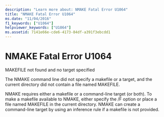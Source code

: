 ```yaml
---
description: "Learn more about: NMAKE Fatal Error U1064"
title: "NMAKE Fatal Error U1064"
ms.date: "11/04/2016"
f1_keywords: ["U1064"]
helpviewer_keywords: ["U1064"]
ms.assetid: 7141e66e-cde6-4173-84df-a391f3ebcdd1
---
```

# NMAKE Fatal Error U1064

MAKEFILE not found and no target specified

The NMAKE command line did not specify a makefile or a target, and the current directory did not contain a file named MAKEFILE.

NMAKE requires either a makefile or a command-line target (or both). To make a makefile available to NMAKE, either specify the /F option or place a file named MAKEFILE in the current directory. NMAKE can create a command-line target by using an inference rule if a makefile is not provided.
